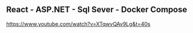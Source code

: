 ## React - ASP.NET - Sql Sever - Docker Compose

https://www.youtube.com/watch?v=XTqwvQAv9Lg&t=40s

